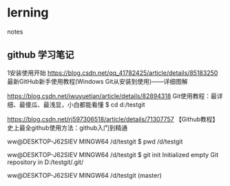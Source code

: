 # lerning
notes

## github 学习笔记
1安装使用开始
https://blog.csdn.net/qq_41782425/article/details/85183250
最新GitHub新手使用教程(Windows Git从安装到使用)——详细图解

https://blog.csdn.net/iwuyuetian/article/details/82894318
Git使用教程：最详细、最傻瓜、最浅显，小白都能看懂
$ cd d:/testgit


https://blog.csdn.net/rj597306518/article/details/71307757
【Github教程】史上最全github使用方法：github入门到精通

ww@DESKTOP-J62SIEV MINGW64 /d/testgit
$ pwd
/d/testgit

ww@DESKTOP-J62SIEV MINGW64 /d/testgit
$ git init
Initialized empty Git repository in D:/testgit/.git/

ww@DESKTOP-J62SIEV MINGW64 /d/testgit (master)



